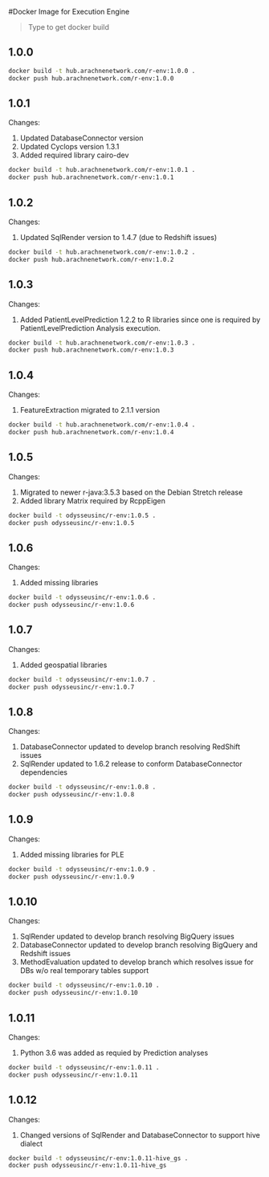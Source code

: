 #Docker Image for Execution Engine
 
>Type to get docker build

## 1.0.0

```sh
docker build -t hub.arachnenetwork.com/r-env:1.0.0 .
docker push hub.arachnenetwork.com/r-env:1.0.0
```

## 1.0.1

Changes:

1. Updated DatabaseConnector version
1. Updated Cyclops version 1.3.1
1. Added required library cairo-dev

```sh
docker build -t hub.arachnenetwork.com/r-env:1.0.1 .
docker push hub.arachnenetwork.com/r-env:1.0.1
```

## 1.0.2

Changes:
1. Updated SqlRender version to 1.4.7 (due to Redshift issues)
```sh
docker build -t hub.arachnenetwork.com/r-env:1.0.2 .
docker push hub.arachnenetwork.com/r-env:1.0.2
```

## 1.0.3

Changes:

1. Added PatientLevelPrediction 1.2.2 to R libraries since one is required by PatientLevelPrediction Analysis execution.

```sh
docker build -t hub.arachnenetwork.com/r-env:1.0.3 .
docker push hub.arachnenetwork.com/r-env:1.0.3
```

## 1.0.4

Changes:

1. FeatureExtraction migrated to 2.1.1 version

```sh
docker build -t hub.arachnenetwork.com/r-env:1.0.4 .
docker push hub.arachnenetwork.com/r-env:1.0.4
```

## 1.0.5

Changes:

1. Migrated to newer r-java:3.5.3 based on the Debian Stretch release
2. Added library Matrix required by RcppEigen

```sh
docker build -t odysseusinc/r-env:1.0.5 .
docker push odysseusinc/r-env:1.0.5
```

## 1.0.6

Changes:
1. Added missing libraries

```sh
docker build -t odysseusinc/r-env:1.0.6 .
docker push odysseusinc/r-env:1.0.6
```

## 1.0.7

Changes:
1. Added geospatial libraries

```bash
docker build -t odysseusinc/r-env:1.0.7 .
docker push odysseusinc/r-env:1.0.7
```

## 1.0.8

Changes:
1. DatabaseConnector updated to develop branch resolving RedShift issues
1. SqlRender updated to 1.6.2 release to conform DatabaseConnector dependencies

```bash
docker build -t odysseusinc/r-env:1.0.8 .
docker push odysseusinc/r-env:1.0.8
```

## 1.0.9

Changes:
1. Added missing libraries for PLE

```sh
docker build -t odysseusinc/r-env:1.0.9 .
docker push odysseusinc/r-env:1.0.9
```

## 1.0.10

Changes:
1. SqlRender updated to develop branch resolving BigQuery issues
1. DatabaseConnector updated to develop branch resolving BigQuery and Redshift issues
1. MethodEvaluation updated to develop branch which resolves issue for DBs w/o real temporary tables support

```sh
docker build -t odysseusinc/r-env:1.0.10 .
docker push odysseusinc/r-env:1.0.10
```

## 1.0.11

Changes:
1. Python 3.6 was added as requied by Prediction analyses

```bash
docker build -t odysseusinc/r-env:1.0.11 .
docker push odysseusinc/r-env:1.0.11
```

## 1.0.12

Changes:
1. Changed versions of SqlRender and DatabaseConnector to support hive dialect

```sh
docker build -t odysseusinc/r-env:1.0.11-hive_gs .
docker push odysseusinc/r-env:1.0.11-hive_gs
```